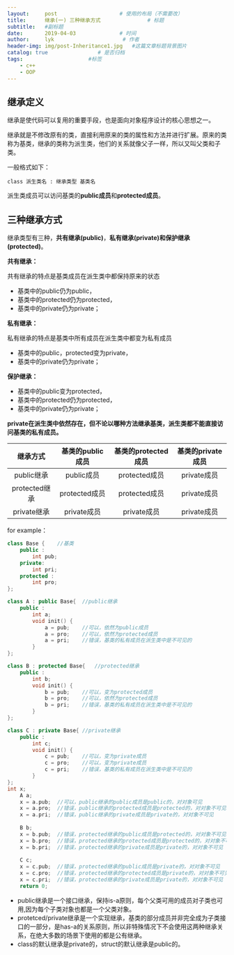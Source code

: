 ```yaml
---
layout:     post                    # 使用的布局（不需要改）
title:      继承(一) 三种继承方式               # 标题 
subtitle:   #副标题
date:       2019-04-03              # 时间
author:     lyk                      # 作者
header-img: img/post-Inheritance1.jpg   #这篇文章标题背景图片
catalog: true                # 是否归档
tags:                     #标签
    - c++
    - OOP
---
```

## 继承定义
继承是使代码可以复用的重要手段，也是面向对象程序设计的核心思想之一。

继承就是不修改原有的类，直接利用原来的类的属性和方法并进行扩展。原来的类称为基类，继承的类称为派生类，他们的关系就像父子一样，所以又叫父类和子类。

一般格式如下：
```
class 派生类名 : 继承类型 基类名
```
派生类成员可以访问基类的**public成员**和**protected成员**。
## 三种继承方式
继承类型有三种，**共有继承(public)**，**私有继承(private)**和**保护继承(protected)**。

**共有继承：**

共有继承的特点是基类成员在派生类中都保持原来的状态
- 基类中的public仍为public，
- 基类中的protected仍为protected，
- 基类中的private仍为private；


**私有继承：**

私有继承的特点是基类中所有成员在派生类中都变为私有成员
- 基类中的public，protected变为private，
- 基类中的private仍为private；

**保护继承：**
- 基类中的public变为protected，
- 基类中的protected仍为protected，
- 基类中的private仍为private；

**private在派生类中依然存在，但不论以哪种方法继承基类，派生类都不能直接访问基类的私有成员。**

继承方式 | 基类的public成员|基类的protected成员|基类的private成员
:-:|:-:|:-:|:-:|
public继承|public成员|protected成员|private成员
protected继承|protected成员|protected成员|private成员
private继承|private成员|private成员|private成员

for example：
```cpp
class Base {	//基类 
	public :
		int pub;
	private:
		int pri;
	protected :
		int pro;
};

class A : public Base{	//public继承 
	public :
		int a;
		void init() {
			a = pub;	//可以，依然为public成员 
			a = pro;	//可以，依然为protected成员 
			a = pri;	//错误，基类的私有成员在派生类中是不可见的 
		}
}; 

class B : protected Base{	//protected继承 
	public :
		int b;
		void init() {
			b = pub;	//可以，变为protected成员 
			b = pro;	//可以，依然为protected成员 
			b = pri;	//错误，基类的私有成员在派生类中是不可见的 
		}
}; 

class C : private Base{	//private继承 
	public :
		int c;
		void init() {
			c = pub;	//可以，变为private成员 
			c = pro;	//可以，变为private成员 
			c = pri;	//错误，基类的私有成员在派生类中是不可见的 
		}
}; 
int x;
	A a;
	x = a.pub;	//可以，public继承的public成员是public的，对对象可见 
	x = a.pro;	//错误，public继承的protected成员是protected的，对对象不可见 
	x = a.pri;	//错误，public继承的private成员是private的，对对象不可见
	
	B b;
	x = b.pub;	//错误，protected继承的public成员是protected的，对对象不可见
	x = b.pro;	//错误，protected继承的protected成员是protected的，对对象不可见
	x = b.pri;	//错误，protected继承的private成员是private的，对对象不可见
	
	C c;
	x = c.pub;	//错误，protected继承的public成员是private的，对对象不可见
	x = c.pro;	//错误，protected继承的protected成员是private的，对对象不可见
	x = c.pri;	//错误，protected继承的private成员是private的，对对象不可见
	return 0;
```
- public继承是一个接口继承，保持is-a原则，每个父类可用的成员对子类也可用,因为每个子类对象也都是一个父类对象。
- protetced/private继承是一个实现继承，基类的部分成员并非完全成为子类接口的一部分，是has-a的关系原则，所以非特殊情况下不会使用这两种继承关系，在绝大多数的场景下使用的都是公有继承。
- class的默认继承是private的，struct的默认继承是public的。
